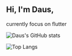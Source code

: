 ## Hi, I'm Daus,

currently focus on flutter 

![Daus's GitHub stats](https://github-readme-stats.vercel.app/api?username=daaa&show_icons=true&count_private=true&include_all_commits=true)

![Top Langs](https://github-readme-stats.vercel.app/api/top-langs/?username=daaa&layout=compact&exclude_repo=github-readme-stats,daaa.github.io)
